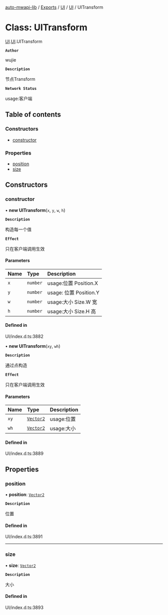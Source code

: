 [auto-mwapi-lib](../README.md) / [Exports](../modules.md) / [UI](../modules/UI.md) / [UI](../modules/UI.UI.md) / UITransform

# Class: UITransform

[UI](../modules/UI.md).[UI](../modules/UI.UI.md).UITransform

**`Author`**

wujie

**`Description`**

节点Transform

**`Network Status`**

usage:客户端

## Table of contents

### Constructors

- [constructor](UI.UI.UITransform.md#constructor)

### Properties

- [position](UI.UI.UITransform.md#position)
- [size](UI.UI.UITransform.md#size)

## Constructors

### constructor

• **new UITransform**(`x`, `y`, `w`, `h`)

**`Description`**

构造每一个值

**`Effect`**

只在客户端调用生效

#### Parameters

| Name | Type | Description |
| :------ | :------ | :------ |
| `x` | `number` | usage:位置 Position.X |
| `y` | `number` | usage: 位置 Position.Y |
| `w` | `number` | usage:大小 Size.W 宽 |
| `h` | `number` | usage:大小 Size.H 高 |

#### Defined in

UI/index.d.ts:3882

• **new UITransform**(`xy`, `wh`)

**`Description`**

通过点构造

**`Effect`**

只在客户端调用生效

#### Parameters

| Name | Type | Description |
| :------ | :------ | :------ |
| `xy` | [`Vector2`](Type.Type.Vector2.md) | usage:位置 |
| `wh` | [`Vector2`](Type.Type.Vector2.md) | usage:大小 |

#### Defined in

UI/index.d.ts:3889

## Properties

### position

• **position**: [`Vector2`](Type.Type.Vector2.md)

**`Description`**

位置

#### Defined in

UI/index.d.ts:3891

___

### size

• **size**: [`Vector2`](Type.Type.Vector2.md)

**`Description`**

大小

#### Defined in

UI/index.d.ts:3893
